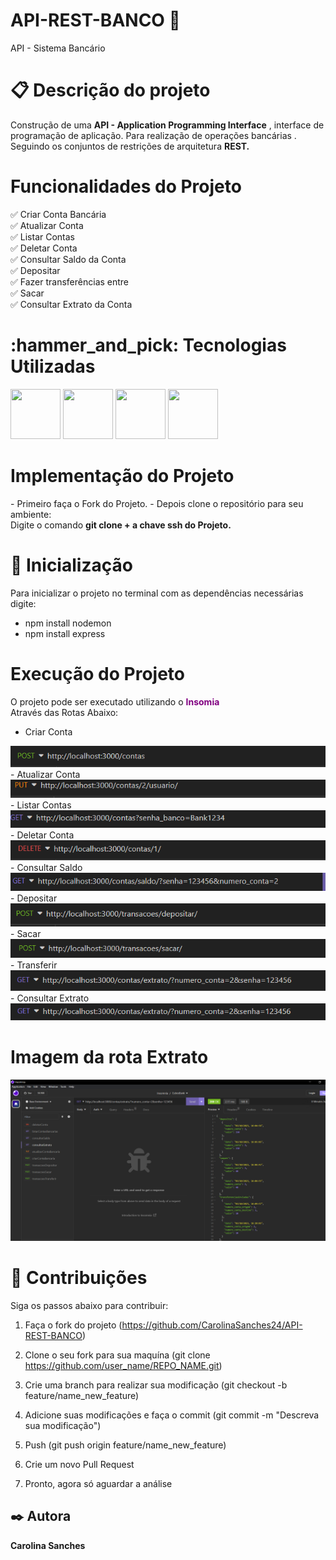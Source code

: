 # API-REST-BANCO 🏦 
API - Sistema Bancário
# 📋 Descrição do projeto 
Construção de uma  <strong>API - Application Programming Interface</strong> ,  interface de programação de aplicação.
Para realização de operações bancárias . Seguindo os conjuntos de restrições de arquitetura <strong>REST.</strong>
# Funcionalidades do Projeto 
✅ Criar Conta Bancária<br>
✅ Atualizar Conta <br>
✅ Listar Contas <br>
✅ Deletar Conta<br>
✅ Consultar Saldo da Conta<br>
✅ Depositar<br>
✅ Fazer transferências entre <br>
✅ Sacar<br>
✅ Consultar Extrato da Conta <br>
<h1>:hammer_and_pick: Tecnologias Utilizadas</h1>
<div style="display:inline">
<img src="https://user-images.githubusercontent.com/25181517/183568594-85e280a7-0d7e-4d1a-9028-c8c2209e073c.png " width="80px" height="80px">
<img src = "https://user-images.githubusercontent.com/25181517/192107858-fe19f043-c502-4009-8c47-476fc89718ad.png" width="80px" height="80px">
<img src = "https://user-images.githubusercontent.com/25181517/192107854-765620d7-f909-4953-a6da-36e1ef69eea6.png"  width="80px" height="80px">
<img src = "https://user-images.githubusercontent.com/25181517/192108891-d86b6220-e232-423a-bf5f-90903e6887c3.png"  width="80px" height="80px">
</div>
<h1>Implementação do Projeto</h1>
- Primeiro faça o Fork do Projeto.
- Depois clone o repositório para seu ambiente:<br>
  Digite o comando <strong>git clone + a chave ssh do Projeto.</strong>
<h1>🚀 Inicialização</h1>
Para inicializar o projeto no terminal com as dependências necessárias digite:
<ul>
<li> npm install nodemon</li>
<li>npm install express</li>
</ul>
<h1>Execução do Projeto </h1>

  O projeto pode ser executado utilizando o <strong style ="color:purple">Insomia</strong>
  <br> Através das Rotas Abaixo:
  - Criar Conta 
  <img src = "./src/img/rotaCriarConta.png">
  - Atualizar Conta
  <img src="./src/img/rotaAtualizarConta.png">
  - Listar Contas
  <img src="./src/img/rotaListarContas.png">
  - Deletar Conta
  <img src= "./src/img/rotaDeletarConta.png">
  - Consultar Saldo
  <img src="./src/img/rotaconsultarsaldo.png">
  - Depositar
    <img src="./src/img/rotaDepositar.png">
  - Sacar
    <img src="./src/img/rotaSacar.png">
  - Transferir
    <img src="./src/img/rotaTransferir.png">
  - Consultar Extrato
    <img src = "./src/img/rotaExtrato.png">

# Imagem da rota Extrato
<img src="./src/img/api.png">
<h1> 🤝 Contribuições</h1>
 Siga os passos abaixo para contribuir:

1. Faça o fork do projeto (https://github.com/CarolinaSanches24/API-REST-BANCO)

2. Clone o seu fork para sua maquína (git clone https://github.com/user_name/REPO_NAME.git)

3. Crie uma branch para realizar sua modificação (git checkout -b feature/name_new_feature)

4. Adicione suas modificações e faça o commit (git commit -m "Descreva sua modificação")

5. Push (git push origin feature/name_new_feature)

6. Crie um novo Pull Request

7. Pronto, agora só aguardar a análise
<h2>✒️ Autora</h2>
<strong>Carolina Sanches</strong>
